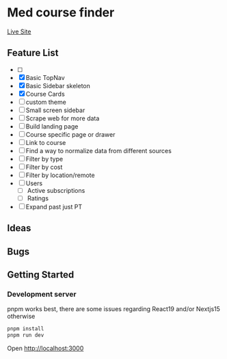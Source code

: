 # Med course finder

[Live Site](https://med-courses.vercel.app/)

## Feature List

- [ ]
- [x] Basic TopNav
- [x] Basic Sidebar skeleton
- [x] Course Cards
- [ ] custom theme
- [ ] Small screen sidebar
- [ ] Scrape web for more data
- [ ] Build landing page
- [ ] Course specific page or drawer
- [ ] Link to course
- [ ] Find a way to normalize data from different sources
- [ ] Filter by type
- [ ] Filter by cost
- [ ] Filter by location/remote
- [ ] Users
  - [ ] Active subscriptions
  - [ ] Ratings
- [ ] Expand past just PT

## Ideas

## Bugs

## Getting Started

### Development server

pnpm works best, there are some issues regarding React19 and/or Nextjs15 otherwise

```bash
pnpm install
pnpm run dev
```

Open [http://localhost:3000](http://localhost:3000)
